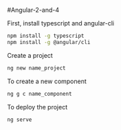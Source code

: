 #Angular-2-and-4

First, install typescript and angular-cli

```bash
npm install -g typescript
npm install -g @angular/cli
```

Create a project

```bash
ng new name_project
```

To create a new component

```bash
ng g c name_component
```

To deploy the project

```bash
ng serve
```